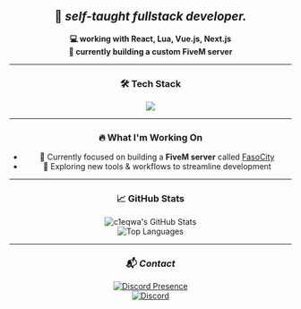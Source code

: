 <div align="center">

## 🧠 _self-taught fullstack developer._

**💻 working with React, Lua, Vue.js, Next.js**  
**🚓 currently building a custom FiveM server**

---

### 🛠️ Tech Stack

<img src="https://skillicons.dev/icons?i=react,nextjs,vue,lua,js,ts,html,css,tailwind,git,github,vscode" />

---

### 🔥 What I'm Working On

- 🚓 Currently focused on building a **FiveM server** called [FasoCity](https://fasocity.eu/discord)  
- 🧪 Exploring new tools & workflows to streamline development

---

### 📈 GitHub Stats

![c1eqwa's GitHub Stats](https://github-readme-stats.vercel.app/api?username=c1eqwa&show_icons=true&theme=radical&hide_border=true)  
![Top Languages](https://github-readme-stats.vercel.app/api/top-langs/?username=c1eqwa&layout=compact&theme=radical&hide_border=true)

---

### 📬 _Contact_

[![Discord Presence](https://lanyard.cnrad.dev/api/1088456302331711499)](https://discord.com/users/1088456302331711499)  
[![Discord](https://img.shields.io/badge/-Discord-5865F2.svg?logo=discord&logoColor=white&style=for-the-badge)](https://discordapp.com/users/1088456302331711499)

</div>

